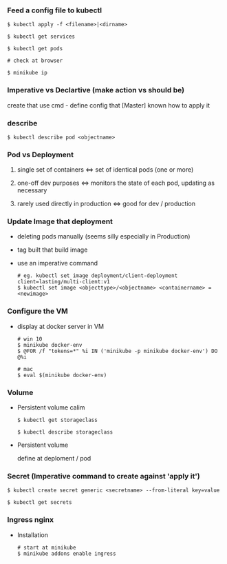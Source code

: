 ### Feed a config file to kubectl

    $ kubectl apply -f <filename>|<dirname>

    $ kubectl get services

    $ kubectl get pods

    # check at browser

    $ minikube ip

### Imperative vs Declartive (make action vs should be)

create that use cmd - define config that [Master] known how to apply it

### describe

    $ kubectl describe pod <objectname>
  
### Pod vs Deployment

1. single set of containers <=> set of identical pods (one or more)

2. one-off dev purposes <=> monitors the state of each pod, updating as necessary

3. rarely used directly in production <=> good for dev / production

### Update Image that deployment

- deleting pods manually (seems silly especially in Production)

- tag built that build image

- use an imperative command

      # eg. kubectl set image deployment/client-deployment client=lasting/multi-client:v1
      $ kubectl set image <objecttype>/<objectname> <containername> = <newimage>

### Configure the VM

- display at docker server in VM

      # win 10
      $ minikube docker-env
      $ @FOR /f "tokens=*" %i IN ('minikube -p minikube docker-env') DO @%i

      # mac
      $ eval $(minikube docker-env)

### Volume

- Persistent volume calim 

      $ kubectl get storageclass

      $ kubectl describe storageclass

- Persistent volume

  define at deploment / pod

### Secret (Imperative command to create against 'apply it')

    $ kubectl create secret generic <secretname> --from-literal key=value

    $ kubectl get secrets

### Ingress nginx 

- Installation

      # start at minikube
      $ minikube addons enable ingress

